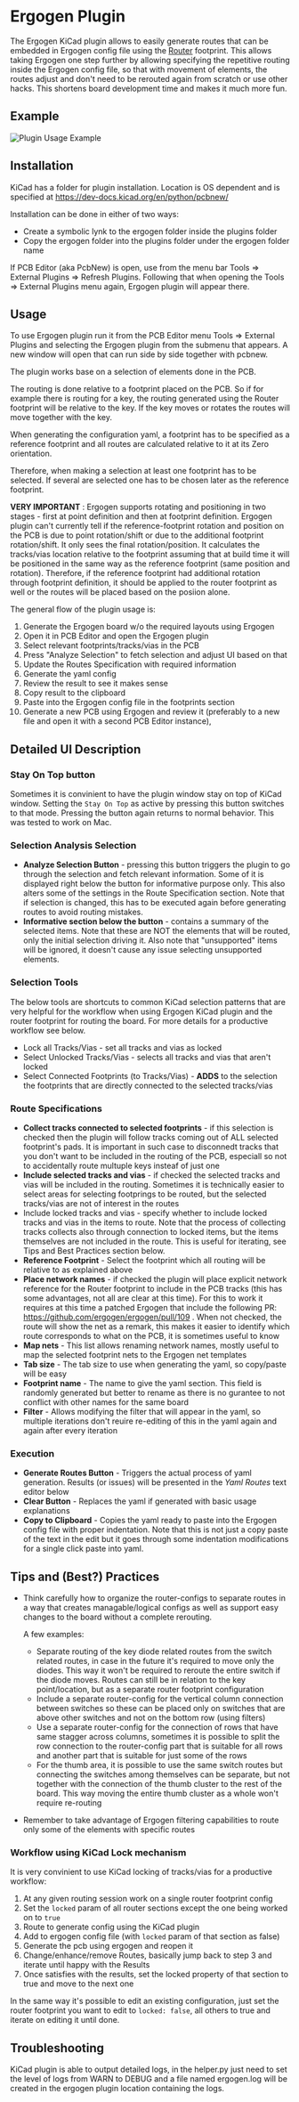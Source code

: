 # Ergogen Plugin

The Ergogen KiCad plugin allows to easily generate routes that can be embedded in Ergogen config file using the [Router](./router.md) footprint.
This allows taking Ergogen one step further by allowing specifying the repetitive routing inside the Ergogen config file, so that with movement of elements, the routes adjust and don't need to be rerouted again from scratch or use other hacks. 
This shortens board development time and makes it much more fun.

## Example

![Plugin Usage Example](images/ergogen_kicad_plugin_example.png)

## Installation

KiCad has a folder for plugin installation. Location is OS dependent and is specified at https://dev-docs.kicad.org/en/python/pcbnew/

Installation can be done in either of two ways:
- Create a symbolic lynk to the ergogen folder inside the plugins folder
- Copy the ergogen folder into the plugins folder under the ergogen folder name

If PCB Editor (aka PcbNew) is open, use from the menu bar Tools => External Plugins => Refresh Plugins. Following that when opening the Tools => External Plugins menu again, Ergogen plugin will appear there.

## Usage

To use Ergogen plugin run it from the PCB Editor menu Tools => External Plugins and selecting the Ergogen plugin from the submenu that appears. 
A new window will open that can run side by side together with pcbnew.

The plugin works base on a selection of elements done in the PCB.

The routing is done relative to a footprint placed on the PCB. So if for example there is routing for a key, the routing generated using the Router footprint will be relative to the key. 
If the key moves or rotates the routes will move together with the key.

When generating the configuration yaml, a footprint has to be specified as a reference footprint and all routes are calculated relative to it at its Zero orientation.

Therefore, when making a selection at least one footprint has to be selected. If several are selected one has to be chosen later as the reference footprint.

**VERY IMPORTANT** : Ergogen supports rotating and positioning in two stages - first at point definition and then at footprint definition. Ergogen plugin can't currently tell if the reference-footprint rotation and position on the PCB is due to point rotation/shift or due to the additional footprint rotation/shift. It only sees the final rotation/position. It calculates the tracks/vias location relative to the footprint assuming that at build time it will be positioned in the same way as the reference footprint (same position and rotation). Therefore, if the reference footprint had additional rotation through footprint definition, it should be applied to the router footprint as well or the routes will be placed based on the posiion alone. 

The general flow of the plugin usage is:

1. Generate the Ergogen board w/o the required layouts using Ergogen
1. Open it in PCB Editor and open the Ergogen plugin
1. Select relevant footprints/tracks/vias in the PCB
1. Press "Analyze Selection" to fetch selection and adjust UI based on that
1. Update the Routes Specification with required information
1. Generate the yaml config
1. Review the result to see it makes sense
1. Copy result to the clipboard
1. Paste into the Ergogen config file in the footprints section
1. Generate a new PCB using Ergogen and review it (preferably to a new file and open it with a second PCB Editor instance),

## Detailed UI Description

### Stay On Top button
Sometimes it is convinient to have the plugin window stay on top of KiCad window. Setting the `Stay On Top` as active by pressing this button switches to that mode. Pressing the button again returns to normal behavior. This was tested to work on Mac.

### Selection Analysis Selection
- **Analyze Selection Button** - pressing this button triggers the plugin to go through the selection and fetch relevant information.
Some of it is displayed right below the button for informative purpose only.
This also alters some of the settings in the Route Specification section.
Note that if selection is changed, this has to be executed again before generating routes to avoid routing mistakes.
- **Informative section below the button** - contains a summary of the selected items. Note that these are NOT the elements that will be routed, only the initial selection driving it. 
Also note that "unsupported" items will be ignored, it doesn't cause any issue selecting unsupported elements.

### Selection Tools
The below tools are shortcuts to common KiCad selection patterns that are very helpful for the workflow when using Ergogen KiCad plugin and the router footprint for routing the board. For more details for a productive workflow see below.
- Lock all Tracks/Vias - set all tracks and vias as locked
- Select Unlocked Tracks/Vias - selects all tracks and vias that aren't locked
- Select Connected Footprints (to Tracks/Vias) - **ADDS** to the selection the footprints that are directly connected to the selected tracks/vias

### Route Specifications
- **Collect tracks connected to selected footprints** - if this selection is checked then the plugin will follow tracks coming out of ALL selected footprint's pads.
It is important in such case to disconnedt tracks that you don't want to be included in the routing of the PCB, especiall so not to accidentally route multuple keys insteaf of just one
- **Include selected tracks and vias** - if checked the selected tracks and vias will be included in the routing. Sometimes it is technically easier to select areas for selecting footprings to be routed, but the selected tracks/vias are not of interest in the routes
- Include locked tracks and vias - specify whether to include locked tracks and vias in the items to route. Note that the process of collecting tracks collects also through connection to locked items, but the items themselves are not included in the route. This is useful for iterating, see Tips and Best Practices section below.
- **Reference Footprint** - Select the footprint which all routing will be relative to as explained above
- **Place network names** - if checked the plugin will place explicit network reference for the Router footprint to include in the PCB tracks (this has some advantages, not all are clear at this time). For this to work it requires at this time a patched Ergogen that include the following PR: https://github.com/ergogen/ergogen/pull/109 .
When not checked, the route will show the net as a remark, this makes it easier to identify which route corresponds to what on the PCB, it is sometimes useful to know
- **Map nets** - This list allows renaming network names, mostly useful to map the selected footprint nets to the Ergogen net templates
- **Tab size** - The tab size to use when generating the yaml, so copy/paste will be easy
- **Footprint name** - The name to give the yaml section. This field is randomly generated but better to rename as there is no gurantee to not conflict with other names for the same board
- **Filter** - Allows modifying the filter that will appear in the yaml, so multiple iterations don't reuire re-editing of this in the yaml again and again after every iteration

### Execution
- **Generate Routes Button** - Triggers the actual process of yaml generation. Results (or issues) will be presented in the *Yaml Routes* text editor below
- **Clear Button** - Replaces the yaml if generated with basic usage explanations
- **Copy to Clipboard** - Copies the yaml ready to paste into the Ergogen config file with proper indentation. Note that this is not just a copy paste of the text in the edit but it goes through some indentation modifications for a single click paste into yaml.


## Tips and (Best?) Practices
- Think carefully how to organize the router-configs to separate routes in a way that creates managable/logical configs as well as support easy changes to the board without a complete rerouting.
  
  A few examples:
  - Separate routing of the key diode related routes from the switch related routes, in case in the future it's required to move only the diodes. This way it won't be required to reroute the entire switch if the diode moves. Routes can still be in relation to the key point/location, but as a separate router footprint configuration
  - Include a separate router-config for the vertical column connection between switches so these can be placed only on switches that are above other switches and not on the bottom row (using filters)
  - Use a separate router-config for the connection of rows that have same stagger across columns, sometimes it is possible to split the row connection to the router-config part that is suitable for all rows and another part that is suitable for just some of the rows 
  - For the thumb area, it is possible to use the same switch routes but connecting the switches among themselves can be separate, but not together with the connection of the thumb cluster to the rest of the board. This way moving the entire thumb cluster as a whole won't require re-routing

- Remember to take advantage of Ergogen filtering capabilities to route only some of the elements with specific routes

### Workflow using KiCad Lock mechanism
It is very convinient to use KiCad locking of tracks/vias for a productive workflow:
1. At any given routing session work on a single router footprint config
1. Set the `locked` param of all router sections except the one being worked on to `true`
1. Route to generate config using the KiCad plugin
1. Add to ergogen config file (with `locked` param of that section as false)
1. Generate the pcb using ergogen and reopen it
1. Change/enhance/remove Routes, basically jump back to step 3 and iterate until happy with the Results
1. Once satisfies with the results, set the locked property of that section to true and move to the next one

In the same way it's possible to edit an existing configuration, just set the router footprint you want to edit to `locked: false`, all others to true and iterate on editing it until done.

## Troubleshooting
KiCad plugin is able to output detailed logs, in the helper.py just need to set the level of logs from WARN to DEBUG and a file named ergogen.log will be created in the ergogen plugin location containing the logs.
